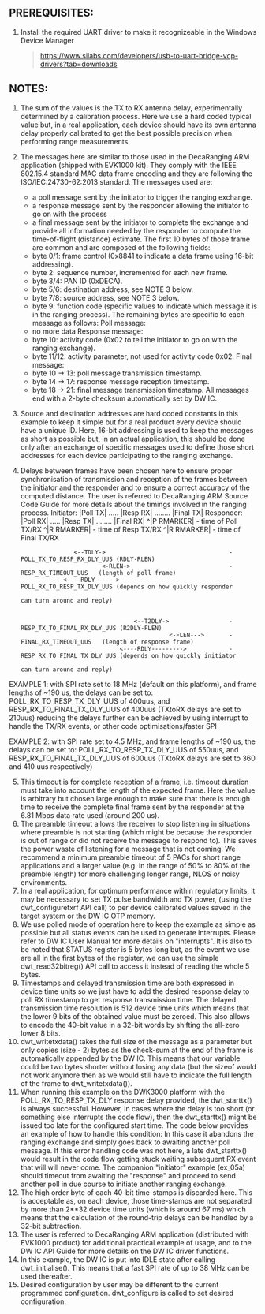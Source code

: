 ## PREREQUISITES:
1. Install the required UART driver to make it recognizeable in the Windows Device Manager
   > https://www.silabs.com/developers/usb-to-uart-bridge-vcp-drivers?tab=downloads

## NOTES:

1. The sum of the values is the TX to RX antenna delay, experimentally determined by a calibration process. Here we use a hard coded typical value
   but, in a real application, each device should have its own antenna delay properly calibrated to get the best possible precision when performing
   range measurements.
2. The messages here are similar to those used in the DecaRanging ARM application (shipped with EVK1000 kit). They comply with the IEEE
   802.15.4 standard MAC data frame encoding and they are following the ISO/IEC:24730-62:2013 standard. The messages used are:
    - a poll message sent by the initiator to trigger the ranging exchange.
    - a response message sent by the responder allowing the initiator to go on with the process
    - a final message sent by the initiator to complete the exchange and provide all information needed by the responder to compute the
      time-of-flight (distance) estimate.
   The first 10 bytes of those frame are common and are composed of the following fields:
    - byte 0/1: frame control (0x8841 to indicate a data frame using 16-bit addressing).
    - byte 2: sequence number, incremented for each new frame.
    - byte 3/4: PAN ID (0xDECA).
    - byte 5/6: destination address, see NOTE 3 below.
    - byte 7/8: source address, see NOTE 3 below.
    - byte 9: function code (specific values to indicate which message it is in the ranging process).
   The remaining bytes are specific to each message as follows:
   Poll message:
    - no more data
   Response message:
    - byte 10: activity code (0x02 to tell the initiator to go on with the ranging exchange).
    - byte 11/12: activity parameter, not used for activity code 0x02.
   Final message:
    - byte 10 -> 13: poll message transmission timestamp.
    - byte 14 -> 17: response message reception timestamp.
    - byte 18 -> 21: final message transmission timestamp.
   All messages end with a 2-byte checksum automatically set by DW IC.
3. Source and destination addresses are hard coded constants in this example to keep it simple but for a real product every device should have a
   unique ID. Here, 16-bit addressing is used to keep the messages as short as possible but, in an actual application, this should be done only
   after an exchange of specific messages used to define those short addresses for each device participating to the ranging exchange.
4. Delays between frames have been chosen here to ensure proper synchronisation of transmission and reception of the frames between the initiator
   and the responder and to ensure a correct accuracy of the computed distance. The user is referred to DecaRanging ARM Source Code Guide for more
   details about the timings involved in the ranging process.
   Initiator: |Poll TX| ..... |Resp RX| ........ |Final TX|
   Responder: |Poll RX| ..... |Resp TX| ........ |Final RX|
                  ^|P RMARKER|                                    - time of Poll TX/RX
                                  ^|R RMARKER|                    - time of Resp TX/RX
                                                     ^|R RMARKER| - time of Final TX/RX

                      <--TDLY->                                   - POLL_TX_TO_RESP_RX_DLY_UUS (RDLY-RLEN)
                              <-RLEN->                            - RESP_RX_TIMEOUT_UUS   (length of poll frame)
                   <----RDLY------>                               - POLL_RX_TO_RESP_TX_DLY_UUS (depends on how quickly responder
                                                                                                                     can turn around and reply)


                                       <--T2DLY->                 - RESP_TX_TO_FINAL_RX_DLY_UUS (R2DLY-FLEN)
                                                 <-FLEN--->       - FINAL_RX_TIMEOUT_UUS   (length of response frame)
                                   <----RDLY--------->            - RESP_RX_TO_FINAL_TX_DLY_UUS (depends on how quickly initiator
                                                                                                                     can turn around and reply)

EXAMPLE 1: with SPI rate set to 18 MHz (default on this platform), and frame lengths of ~190 us, the delays can be set to:
           POLL_RX_TO_RESP_TX_DLY_UUS of 400uus, and RESP_RX_TO_FINAL_TX_DLY_UUS of 400uus (TXtoRX delays are set to 210uus)
           reducing the delays further can be achieved by using interrupt to handle the TX/RX events, or other code optimisations/faster SPI

EXAMPLE 2: with SPI rate set to 4.5 MHz, and frame lengths of ~190 us, the delays can be set to:
           POLL_RX_TO_RESP_TX_DLY_UUS of 550uus, and RESP_RX_TO_FINAL_TX_DLY_UUS of 600uus (TXtoRX delays are set to 360 and 410 uus respectively)

5. This timeout is for complete reception of a frame, i.e. timeout duration must take into account the length of the expected frame. Here the value
   is arbitrary but chosen large enough to make sure that there is enough time to receive the complete final frame sent by the responder at the
   6.81 Mbps data rate used (around 200 us).
6. The preamble timeout allows the receiver to stop listening in situations where preamble is not starting (which might be because the responder is
   out of range or did not receive the message to respond to). This saves the power waste of listening for a message that is not coming. We
   recommend a minimum preamble timeout of 5 PACs for short range applications and a larger value (e.g. in the range of 50% to 80% of the preamble
   length) for more challenging longer range, NLOS or noisy environments.
7. In a real application, for optimum performance within regulatory limits, it may be necessary to set TX pulse bandwidth and TX power, (using
   the dwt_configuretxrf API call) to per device calibrated values saved in the target system or the DW IC OTP memory.
8. We use polled mode of operation here to keep the example as simple as possible but all status events can be used to generate interrupts. Please
   refer to DW IC User Manual for more details on "interrupts". It is also to be noted that STATUS register is 5 bytes long but, as the event we
   use are all in the first bytes of the register, we can use the simple dwt_read32bitreg() API call to access it instead of reading the whole 5
   bytes.
9. Timestamps and delayed transmission time are both expressed in device time units so we just have to add the desired response delay to poll RX
   timestamp to get response transmission time. The delayed transmission time resolution is 512 device time units which means that the lower 9 bits
   of the obtained value must be zeroed. This also allows to encode the 40-bit value in a 32-bit words by shifting the all-zero lower 8 bits.
10. dwt_writetxdata() takes the full size of the message as a parameter but only copies (size - 2) bytes as the check-sum at the end of the frame is
    automatically appended by the DW IC. This means that our variable could be two bytes shorter without losing any data (but the sizeof would not
    work anymore then as we would still have to indicate the full length of the frame to dwt_writetxdata()).
11. When running this example on the DWK3000 platform with the POLL_RX_TO_RESP_TX_DLY response delay provided, the dwt_starttx() is always
    successful. However, in cases where the delay is too short (or something else interrupts the code flow), then the dwt_starttx() might be issued
    too late for the configured start time. The code below provides an example of how to handle this condition: In this case it abandons the
    ranging exchange and simply goes back to awaiting another poll message. If this error handling code was not here, a late dwt_starttx() would
    result in the code flow getting stuck waiting subsequent RX event that will will never come. The companion "initiator" example (ex_05a) should
    timeout from awaiting the "response" and proceed to send another poll in due course to initiate another ranging exchange.
12. The high order byte of each 40-bit time-stamps is discarded here. This is acceptable as, on each device, those time-stamps are not separated by
    more than 2**32 device time units (which is around 67 ms) which means that the calculation of the round-trip delays can be handled by a 32-bit
    subtraction.
13. The user is referred to DecaRanging ARM application (distributed with EVK1000 product) for additional practical example of usage, and to the
    DW IC API Guide for more details on the DW IC driver functions.
14. In this example, the DW IC is put into IDLE state after calling dwt_initialise(). This means that a fast SPI rate of up to 38 MHz can be used
    thereafter.
15. Desired configuration by user may be different to the current programmed configuration. dwt_configure is called to set desired
    configuration.